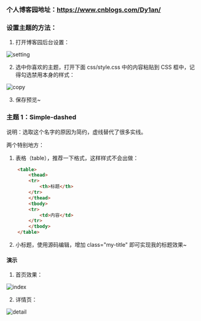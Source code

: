 ### 个人博客园地址：https://www.cnblogs.com/Dy1an/



### 设置主题的方法：

1. 打开博客园后台设置：

![setting](https://github.com/PythonTra1nee/CNBlog-Theme/blob/master/dispaly/20190307154520.jpg)

2. 选中你喜欢的主题，打开下面 css/style.css 中的内容粘贴到 CSS 框中，记得勾选禁用本身的样式：

![copy](https://github.com/PythonTra1nee/CNBlog-Theme/blob/master/dispaly/20190307154606.jpg)

3. 保存预览~



### 主题 1：Simple-dashed

说明：选取这个名字的原因为简约，虚线替代了很多实线。


两个特别地方：

1. 表格（table），推荐一下格式，这样样式不会出做：

```html
    <table>
        <thead>
        <tr>
            <th>标题</th>
        </tr>
        </thead>
        <tbody>
        <tr>
            <td>内容</td>
        </tr>
        </tbody>
    </table>
```


2. 小标题，使用源码编辑，增加 class="my-title" 即可实现我的标题效果~



#### 演示

1. 首页效果：

![index](https://github.com/PythonTra1nee/CNBlog-Theme/blob/master/Simple-dashed/image/index.jpg)

2. 详情页：

![detail](https://github.com/PythonTra1nee/CNBlog-Theme/blob/master/Simple-dashed/image/detail.jpg?raw=true)

